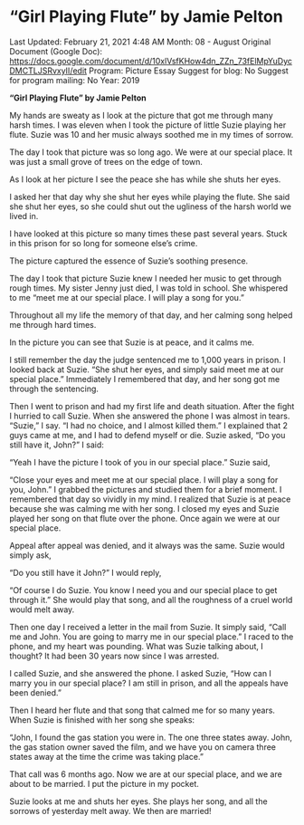 # “Girl Playing Flute” by Jamie Pelton

Last Updated: February 21, 2021 4:48 AM
Month: 08 - August
Original Document (Google Doc): https://docs.google.com/document/d/10xlVsfKHow4dn_ZZn_73fElMpYuDycDMCTLJSRvxyII/edit
Program: Picture Essay
Suggest for blog: No
Suggest for program mailing: No
Year: 2019

**“Girl Playing Flute” by Jamie Pelton**

My hands are sweaty as I look at the picture that got me through many harsh times. I was eleven when I took the picture of little Suzie playing her flute. Suzie was 10 and her music always soothed me in my times of sorrow.

The day I took that picture was so long ago. We were at our special place. It was just a small grove of trees on the edge of town.

As I look at her picture I see the peace she has while she shuts her eyes.

I asked her that day why she shut her eyes while playing the flute. She said she shut her eyes, so she could shut out the ugliness of the harsh world we lived in.

I have looked at this picture so many times these past several years. Stuck in this prison for so long for someone else’s crime.

The picture captured the essence of Suzie’s soothing presence.

The day I took that picture Suzie knew I needed her music to get through rough times. My sister Jenny just died, I was told in school. She whispered to me “meet me at our special place. I will play a song for you.”

Throughout all my life the memory of that day, and her calming song helped me through hard times.

In the picture you can see that Suzie is at peace, and it calms me.

I still remember the day the judge sentenced me to 1,000 years in prison. I looked back at Suzie. “She shut her eyes, and simply said meet me at our special place.” Immediately I remembered that day, and her song got me through the sentencing.

Then I went to prison and had my first life and death situation. After the fight I hurried to call Suzie. When she answered the phone I was almost in tears. “Suzie,” I say. “I had no choice, and I almost killed them.” I explained that 2 guys came at me, and I had to defend myself or die. Suzie asked, “Do you still have it, John?” I said:

“Yeah I have the picture I took of you in our special place.” Suzie said,

“Close your eyes and meet me at our special place. I will play a song for you, John.” I grabbed the pictures and studied them for a brief moment. I remembered that day so vividly in my mind. I realized that Suzie is at peace because she was calming me with her song. I closed my eyes and Suzie played her song on that flute over the phone. Once again we were at our special place.

Appeal after appeal was denied, and it always was the same. Suzie would simply ask,

“Do you still have it John?” I would reply,

“Of course I do Suzie. You know I need you and our special place to get through it.” She would play that song, and all the roughness of a cruel world would melt away.

Then one day I received a letter in the mail from Suzie. It simply said, “Call me and John. You are going to marry me in our special place.” I raced to the phone, and my heart was pounding. What was Suzie talking about, I thought? It had been 30 years now since I was arrested.

I called Suzie, and she answered the phone. I asked Suzie, “How can I marry you in our special place? I am still in prison, and all the appeals have been denied.”

Then I heard her flute and that song that calmed me for so many years. When Suzie is finished with her song she speaks:

“John, I found the gas station you were in. The one three states away. John, the gas station owner saved the film, and we have you on camera three states away at the time the crime was taking place.”

That call was 6 months ago. Now we are at our special place, and we are about to be married. I put the picture in my pocket.

Suzie looks at me and shuts her eyes. She plays her song, and all the sorrows of yesterday melt away. We then are married!